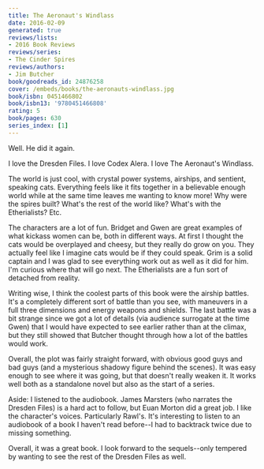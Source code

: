 ```yaml
---
title: The Aeronaut's Windlass
date: 2016-02-09
generated: true
reviews/lists:
- 2016 Book Reviews
reviews/series:
- The Cinder Spires
reviews/authors:
- Jim Butcher
book/goodreads_id: 24876258
cover: /embeds/books/the-aeronauts-windlass.jpg
book/isbn: 0451466802
book/isbn13: '9780451466808'
rating: 5
book/pages: 630
series_index: [1]
---
```

Well. He did it again.  

I love the Dresden Files. I love Codex Alera. I love The Aeronaut's Windlass.  

<!--more-->

The world is just cool, with crystal power systems, airships, and sentient, speaking cats. Everything feels like it fits together in a believable enough world while at the same time leaves me wanting to know more! Why were the spires built? What's the rest of the world like? What's with the Etherialists? Etc.  

The characters are a lot of fun. Bridget and Gwen are great examples of what kickass women can be, both in different ways. At first I thought the cats would be overplayed and cheesy, but they really do grow on you. They actually feel like I imagine cats would be if they could speak. Grim is a solid captain and I was glad to see everything work out as well as it did for him. I'm curious where that will go next. The Etherialists are a fun sort of detached from reality.  

Writing wise, I think the coolest parts of this book were the airship battles. It's a completely different sort of battle than you see, with maneuvers in a full three dimensions and energy weapons and shields. The last battle was a bit strange since we got a lot of details (via audience surrogate at the time Gwen) that I would have expected to see earlier rather than at the climax, but they still showed that Butcher thought through how a lot of the battles would work.  

Overall, the plot was fairly straight forward, with obvious good guys and bad guys (and a mysterious shadowy figure behind the scenes). It was easy enough to see where it was going, but that doesn't really weaken it. It works well both as a standalone novel but also as the start of a series.  

Aside: I listened to the audiobook. James Marsters (who narrates the Dresden Files) is a hard act to follow, but Euan Morton did a great job. I like the character's voices. Particularly Rawl's. It's interesting to listen to an audiobook of a book I haven't read before--I had to backtrack twice due to missing something.  

Overall, it was a great book. I look forward to the sequels--only tempered by wanting to see the rest of the Dresden Files as well.